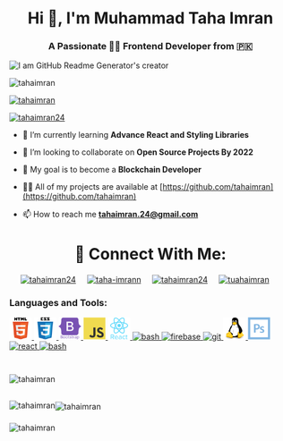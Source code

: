 <h1 align="center">Hi 👋, I'm Muhammad Taha Imran</h1>
<h3 align="center">A Passionate 👨‍💻 Frontend Developer from 🇵🇰</h3>

![I am GitHub Readme Generator's creator](https://pbs.twimg.com/profile_banners/999315060509102080/1641301819/1500x500)

<p align="left"> <img src="https://komarev.com/ghpvc/?username=tahaimran&label=Profile%20views&color=0e75b6&style=flat" alt="tahaimran" /> </p>

<p align="left"> <a href="https://github.com/ryo-ma/github-profile-trophy"><img src="https://github-profile-trophy.vercel.app/?username=tahaimran&theme=darkhub" alt="tahaimran" /></a> </p>

<p align="left"> <a href="https://twitter.com/tahaimran24" target="blank"><img src="https://img.shields.io/twitter/follow/tahaimran24?logo=twitter&style=for-the-badge" alt="tahaimran24" /></a> </p>

- 🌱 I’m currently learning **Advance React and Styling Libraries**

- 👯 I’m looking to collaborate on **Open Source Projects By 2022**

- 🤝 My goal is to become a **Blockchain Developer**

- 👨‍💻 All of my projects are available at [https://github.com/tahaimran](https://github.com/tahaimran)

- 📫 How to reach me **tahaimran.24@gmail.com**

<h1 align="center">🤝 Connect With Me:</h1>
<p align="center">
<a style='margin-right:20px'href="https://twitter.com/tahaimran24" target="blank"><img align="center" src="https://img.shields.io/badge/Twitter-1DA1F2?style=for-the-badge&logo=twitter&logoColor=white" alt="tahaimran24" /></a><a style='margin-right:20px'  href="https://linkedin.com/in/taha-imrann" target="blank"><img align="center" src="https://img.shields.io/badge/LinkedIn-0077B5?style=for-the-badge&logo=linkedin&logoColor=white" alt="taha-imrann" /></a><a style='margin-right:20px' href="https://fb.com/tahaimran24" target="blank"><img align="center" src="https://img.shields.io/badge/Facebook-1877F2?style=for-the-badge&logo=facebook&logoColor=white" alt="tahaimran24"/></a><a style='margin-right:20px' href="https://instagram.com/tuahaimran" target="blank"><img align="center" src="https://img.shields.io/badge/Instagram-E4405F?style=for-the-badge&logo=instagram&logoColor=white"alt="tuahaimran"></a>
</p>

<h3 align="left">Languages and Tools:</h3>


<p align="left"> <a href="https://www.w3.org/html/" target="_blank" rel="noreferrer"> <img src="https://raw.githubusercontent.com/devicons/devicon/master/icons/html5/html5-original-wordmark.svg" alt="html5" width="40" height="40"/> </a> <a href="https://www.w3schools.com/css/" target="_blank" rel="noreferrer"> <img src="https://raw.githubusercontent.com/devicons/devicon/master/icons/css3/css3-original-wordmark.svg" alt="css3" width="40" height="40"/> </a> <a href="https://getbootstrap.com" target="_blank" rel="noreferrer"> <img src="https://raw.githubusercontent.com/devicons/devicon/master/icons/bootstrap/bootstrap-plain-wordmark.svg" alt="bootstrap" width="40" height="40"/> </a> <a href="https://developer.mozilla.org/en-US/docs/Web/JavaScript" target="_blank" rel="noreferrer"> <img src="https://raw.githubusercontent.com/devicons/devicon/master/icons/javascript/javascript-original.svg" alt="javascript" width="40" height="40"/> </a> <a href="https://reactjs.org/" target="_blank" rel="noreferrer"> <img src="https://raw.githubusercontent.com/devicons/devicon/master/icons/react/react-original-wordmark.svg" alt="react" width="40" height="40"/> </a><a href="https://styled-components.com/" target="_blank" rel="noreferrer"> <img src="https://cdn.worldvectorlogo.com/logos/styled-components-1.svg" alt="bash" width="40" height="40"/> </a> <a href="https://firebase.google.com/" target="_blank" rel="noreferrer"> <img src="https://www.vectorlogo.zone/logos/firebase/firebase-icon.svg" alt="firebase" width="40" height="40"/> </a> <a href="https://git-scm.com/" target="_blank" rel="noreferrer"> <img src="https://www.vectorlogo.zone/logos/git-scm/git-scm-icon.svg" alt="git" width="40" height="40"/> </a> <a href="https://www.linux.org/" target="_blank" rel="noreferrer"> <img src="https://raw.githubusercontent.com/devicons/devicon/master/icons/linux/linux-original.svg" alt="linux" width="40" height="40"/> </a> <a href="https://www.photoshop.com/en" target="_blank" rel="noreferrer"> <img src="https://raw.githubusercontent.com/devicons/devicon/master/icons/photoshop/photoshop-line.svg" alt="photoshop" width="40" height="40"/> </a> <a href="https://surge.sh/" target="_blank" rel="noreferrer"> <img src="https://symbols.getvecta.com/stencil_96/132_surge-icon.366d4addd6.svg" alt="react" width="40" height="40"/> </a> <a href="https://www.gnu.org/software/bash/" target="_blank" rel="noreferrer"> <img src="https://www.vectorlogo.zone/logos/gnu_bash/gnu_bash-icon.svg" alt="bash" width="40" height="40"/> </a>
</p>






<p style='margin-top:40px'><img align="center" src="https://activity-graph.herokuapp.com/graph?username=tahaimran&theme=react-dark" alt="tahaimran" />
</p> 


<p style='margin-top:30px'><img align="left" src="https://github-readme-stats.vercel.app/api/top-langs?username=tahaimran&show_icons=true&locale=en&layout=compact&theme=dark" alt="tahaimran" />
</p>

<p style='margin-top:30px'><img align="center" src="https://github-readme-stats.vercel.app/api?username=tahaimran&show_icons=true&locale=en&theme=dark" alt="tahaimran" />
</p>

<p style='margin-top:20px'><img align="center" src="https://github-readme-streak-stats.herokuapp.com?user=tahaimran&theme=dark&hide_border=true&date_format=M%20j%5B%2C%20Y%5D" alt="tahaimran" /></p>
